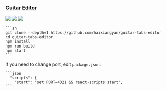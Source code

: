 ### [Guitar Editor](https://github.com/haixiangyan/guitar-tabs-editor)

![](https://img.shields.io/github/license/haixiangyan/guitar-tabs-editor) [![](https://img.shields.io/github/last-commit/scillidan/guitar-tabs-editor/master?label=last%20commit%20(fork))](https://github.com/scillidan/guitar-tabs-editor) ![](https://img.shields.io/badge/GitHub%20Pages-121013?logo=github&logoColor=white)

````{tab} From source
```sh
git clone --depth=1 https://github.com/haixiangyan/guitar-tabs-editor
cd guitar-tabs-editor
npm install
npm run build
npm start
```
````

If you need to change port, edit `package.json`:

````{tab} Windows 10
```json
  "scripts": {
    "start": "set PORT=4321 && react-scripts start",
```
````